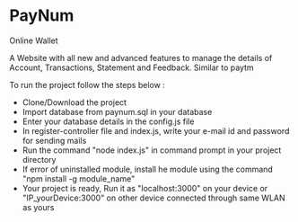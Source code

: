 # PayNum
Online Wallet

A Website with all new and advanced features to manage the details of Account, Transactions, Statement and Feedback.
Similar to paytm

To run the project follow the steps below :

* Clone/Download the project
* Import database from paynum.sql in your database
* Enter your database details in the config.js file
* In register-controller file and index.js, write your e-mail id and password for sending mails
* Run the command "node index.js" in command prompt in your project directory
* If error of uninstalled module, install he module using the command "npm install -g module_name"
* Your project is ready, Run it as "localhost:3000" on your device or "IP_yourDevice:3000" on other device connected through same WLAN as yours